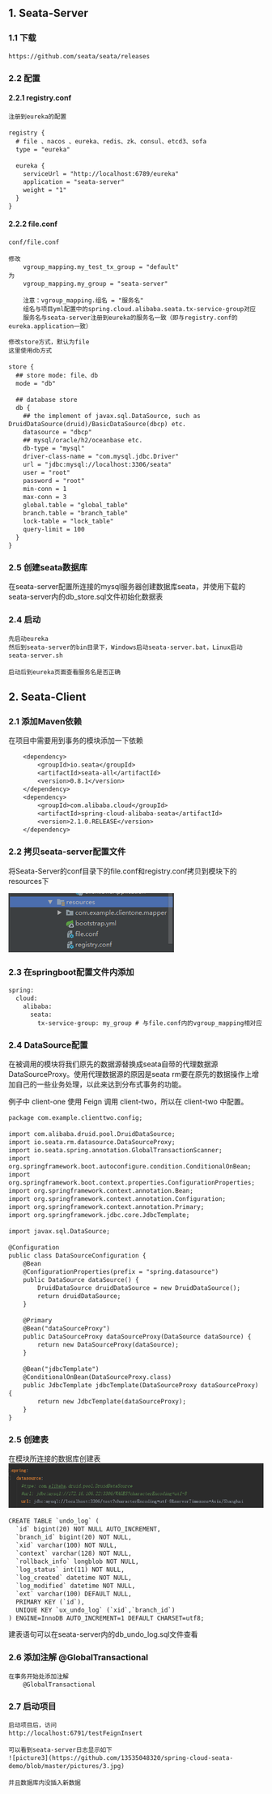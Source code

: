 ## 1. Seata-Server
### 1.1 下载
```
https://github.com/seata/seata/releases
```

### 2.2 配置
#### 2.2.1 registry.conf
```
注册到eureka的配置

registry {
  # file 、nacos 、eureka、redis、zk、consul、etcd3、sofa
  type = "eureka"
  
  eureka {
    serviceUrl = "http://localhost:6789/eureka"
    application = "seata-server"
    weight = "1"
  }
}
```

#### 2.2.2 file.conf
```
conf/file.conf

修改
    vgroup_mapping.my_test_tx_group = "default"
为
    vgroup_mapping.my_group = "seata-server"
    
    注意：vgroup_mapping.组名 = "服务名"
    组名与项目yml配置中的spring.cloud.alibaba.seata.tx-service-group对应
    服务名与seata-server注册到eureka的服务名一致（即与registry.conf的eureka.application一致）
```

```
修改store方式，默认为file
这里使用db方式

store {
  ## store mode: file、db
  mode = "db"

  ## database store
  db {
    ## the implement of javax.sql.DataSource, such as DruidDataSource(druid)/BasicDataSource(dbcp) etc.
    datasource = "dbcp"
    ## mysql/oracle/h2/oceanbase etc.
    db-type = "mysql"
    driver-class-name = "com.mysql.jdbc.Driver"
    url = "jdbc:mysql://localhost:3306/seata"
    user = "root"
    password = "root"
    min-conn = 1
    max-conn = 3
    global.table = "global_table"
    branch.table = "branch_table"
    lock-table = "lock_table"
    query-limit = 100
  }
}
```

### 2.5 创建seata数据库
在seata-server配置所连接的mysql服务器创建数据库seata，并使用下载的seata-server内的db_store.sql文件初始化数据表

### 2.4 启动
```
先启动eureka
然后到seata-server的bin目录下，Windows启动seata-server.bat，Linux启动seata-server.sh

启动后到eureka页面查看服务名是否正确
```

## 2. Seata-Client
### 2.1 添加Maven依赖
在项目中需要用到事务的模块添加一下依赖
```
    <dependency>
        <groupId>io.seata</groupId>
        <artifactId>seata-all</artifactId>
        <version>0.8.1</version>
    </dependency>
    <dependency>
        <groupId>com.alibaba.cloud</groupId>
        <artifactId>spring-cloud-alibaba-seata</artifactId>
        <version>2.1.0.RELEASE</version>
    </dependency>
```

### 2.2 拷贝seata-server配置文件
将Seata-Server的conf目录下的file.conf和registry.conf拷贝到模块下的resources下

![picture1](https://github.com/13535048320/spring-cloud-seata-demo/blob/master/pictures/1.jpg)


### 2.3 在springboot配置文件内添加
```
spring:
  cloud:
    alibaba:
      seata:
        tx-service-group: my_group # 与file.conf内的vgroup_mapping相对应
```

### 2.4 DataSource配置
在被调用的模块将我们原先的数据源替换成seata自带的代理数据源DataSourceProxy。使用代理数据源的原因是seata rm要在原先的数据操作上增加自己的一些业务处理，以此来达到分布式事务的功能。

例子中 client-one 使用 Feign 调用 client-two，所以在 client-two 中配置。
```
package com.example.clienttwo.config;

import com.alibaba.druid.pool.DruidDataSource;
import io.seata.rm.datasource.DataSourceProxy;
import io.seata.spring.annotation.GlobalTransactionScanner;
import org.springframework.boot.autoconfigure.condition.ConditionalOnBean;
import org.springframework.boot.context.properties.ConfigurationProperties;
import org.springframework.context.annotation.Bean;
import org.springframework.context.annotation.Configuration;
import org.springframework.context.annotation.Primary;
import org.springframework.jdbc.core.JdbcTemplate;

import javax.sql.DataSource;

@Configuration
public class DataSourceConfiguration {
    @Bean
    @ConfigurationProperties(prefix = "spring.datasource")
    public DataSource dataSource() {
        DruidDataSource druidDataSource = new DruidDataSource();
        return druidDataSource;
    }

    @Primary
    @Bean("dataSourceProxy")
    public DataSourceProxy dataSourceProxy(DataSource dataSource) {
        return new DataSourceProxy(dataSource);
    }

    @Bean("jdbcTemplate")
    @ConditionalOnBean(DataSourceProxy.class)
    public JdbcTemplate jdbcTemplate(DataSourceProxy dataSourceProxy) {
        return new JdbcTemplate(dataSourceProxy);
    }
}
```

### 2.5 创建表
在模块所连接的数据库创建表
![picture2](https://github.com/13535048320/spring-cloud-seata-demo/blob/master/pictures/2.jpg)
```
CREATE TABLE `undo_log` (
  `id` bigint(20) NOT NULL AUTO_INCREMENT,
  `branch_id` bigint(20) NOT NULL,
  `xid` varchar(100) NOT NULL,
  `context` varchar(128) NOT NULL,
  `rollback_info` longblob NOT NULL,
  `log_status` int(11) NOT NULL,
  `log_created` datetime NOT NULL,
  `log_modified` datetime NOT NULL,
  `ext` varchar(100) DEFAULT NULL,
  PRIMARY KEY (`id`),
  UNIQUE KEY `ux_undo_log` (`xid`,`branch_id`)
) ENGINE=InnoDB AUTO_INCREMENT=1 DEFAULT CHARSET=utf8;
```
建表语句可以在seata-server内的db_undo_log.sql文件查看

### 2.6 添加注解 @GlobalTransactional
```
在事务开始处添加注解
    @GlobalTransactional
```

### 2.7 启动项目
```
启动项目后，访问
http://localhost:6791/testFeignInsert

可以看到seata-server日志显示如下
![picture3](https://github.com/13535048320/spring-cloud-seata-demo/blob/master/pictures/3.jpg)

并且数据库内没插入新数据
```
